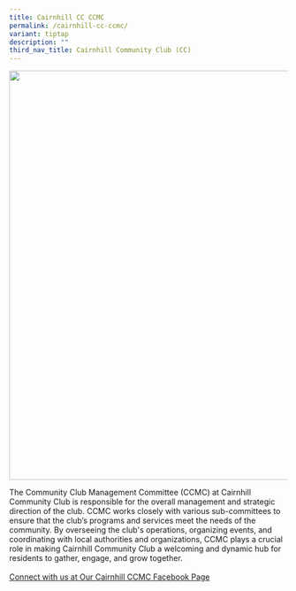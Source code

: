 ```yaml
---
title: Cairnhill CC CCMC
permalink: /cairnhill-cc-ccmc/
variant: tiptap
description: ""
third_nav_title: Cairnhill Community Club (CC)
---
```

<div class="isomer-image-wrapper">
<img style="width: 740px; color: rgb(0, 0, 0); font-family: system-ui, -apple-system, &quot;system-ui&quot;, &quot;Segoe UI&quot;, Roboto, Oxygen, Ubuntu, Cantarell, &quot;Open Sans&quot;, &quot;Helvetica Neue&quot;, sans-serif; font-size: medium; font-style: normal; font-variant-ligatures: normal; font-variant-caps: normal; font-weight: 400; letter-spacing: normal; orphans: 2; text-align: start; text-indent: 0px; text-transform: none; widows: 2; word-spacing: 0px; -webkit-text-stroke-width: 0px; white-space: normal; text-decoration-thickness: initial; text-decoration-style: initial; text-decoration-color: initial;" height="auto" width="100%" src="https://moca.sgp1.cdn.digitaloceanspaces.com/Our%20Communities/64f7051b8446e75f7b97bc29_25%2520%2526%252026%2520July%25202022(3).webp">
</div>
<p>The Community Club Management Committee (CCMC) at Cairnhill Community
Club is responsible for the overall management and strategic direction
of the club. CCMC works closely with various sub-committees to ensure that
the club’s programs and services meet the needs of the community. By overseeing
the club's operations, organizing events, and coordinating with local authorities
and organizations, CCMC plays a crucial role in making Cairnhill Community
Club a welcoming and dynamic hub for residents to gather, engage, and grow
together.
<br>
<br><a href="https://www.facebook.com/CairnhillCommunityClub" rel="noopener noreferrer nofollow" target="_blank">Connect with us at Our Cairnhill CCMC Facebook Page</a>
</p>